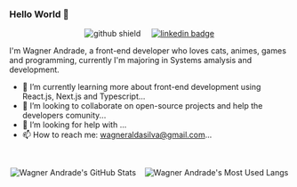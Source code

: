 ### Hello World 👋
<div align="center">

![github shield](https://img.shields.io/github/followers/reingaw?logo=github&style=for-the-badge) &nbsp; &nbsp; [![linkedin badge](https://img.shields.io/badge/-Wagner%20Andrade-blue?style=for-the-badge&logo=Linkedin&logoColor=white&link=https://www.linkedin.com/in/wagnerzao/)](https://linkedin.com/in/wagnerzao)
<br />
</div>

I'm Wagner Andrade, a front-end developer who loves cats, animes, games and programming, currently I'm majoring in Systems amalysis and development.

- 🌱 I’m currently learning more about front-end development using React.js, Next.js and Typescript...
- 👯 I’m looking to collaborate on open-source projects and help the developers comunity...
- 🤔 I’m looking for help with ...
- 📫 How to reach me: [wagneraldasilva@gmail.com](mailto://wagneraldasilva@gmail.com)...

<br />

<!--
**Reingaw/reingaw** is a ✨ _special_ ✨ repository because its `README.md` (this file) appears on your GitHub profile.

Here are some ideas to get you started:

- 🔭 I’m currently working on ...
- 🌱 I’m currently learning more about front-end development using React.js, Next.js and Typescript...
- 👯 I’m looking to collaborate on ...
- 🤔 I’m looking for help with ...
- 💬 Ask me about ...
- 📫 How to reach me: ...
- 😄 Pronouns: ...
- ⚡ Fun fact: ...
-->
<div align="center">

  ![Wagner Andrade's GitHub Stats](https://github-readme-stats.vercel.app/api?username=reingaw&theme=github_dark&show_icons=true)&nbsp; &nbsp;
![Wagner Andrade's Most Used Langs](https://github-readme-stats.vercel.app/api/top-langs/?username=Reingaw&theme=github_dark&show_icons=true&layout=compact)  
</div>
